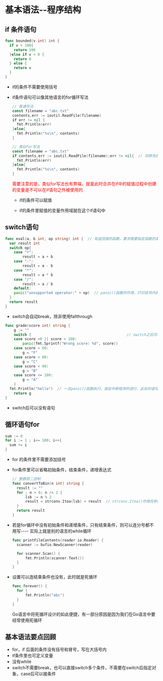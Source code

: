 # 基本语法--程序结构

## if 条件语句

```Go
func bounded(v int) int {
  if v > 100{
    return 100
  }else if v < 0 {
    return 0
  } else {
    return v 
  }
}
```

+ if的条件不需要使用括号

+ if条件语句可以像其他语言的for循环写法

  ```Go
  // 普通写法
  const filename = "abc.txt"
  contents,err := ioutil.ReadFile(filename)
  if err != nil {
    fmt.Println(err)
  }else{
    fmt.Println("%s\n", contents)
  }
  
  // 类似for写法
  const filename = "abc.txt"
  if contents,err := ioutil.ReadFile(filename);err != nil{  // 将原先的赋值语句合并到if中
    fmt.Println(err)
  }else{
    fmt.Println("%s\n", contents)
  }
  ```

  <font color="red">需要注意的是，类似for写法也有弊端，就是此时合并在if中的赋值过程中创建的变量是不可以在if语句之外被使用的</font>

  * if的条件可以赋值

  * if的条件里赋值的变量作用域就在这个if语句中

    

## switch语句

```Go
func eval(a, b int, op string) int {  // 有返回值的函数，要求需要指定函数的类型
  var result int 
  switch op{
    case "+":
    	result = a + b
    case "-":
    	result = a - b
    case "*":
    	result = a * b
    case "/":
    	result = a / b
    default:
    panic("unsupported operator:" + op)  // panic()函数的作用，打印括号内的内容（即报错）并终止程序
  }
  return result
}
```

+ switch会自动break，除非使用fallthrough

```Go
func grade(score int) string {
	g := ""
	switch { 											// switch之后可以不添加语句也可以执行
	case score <0 || score > 100:
		panic(fmt.Sprintf("Wrong score: %d", score))
	case score < 60:
		g = "F"
	case score < 80:
		g = "C"
	case score < 90:
		g = "B"
	case score <= 100:
		g = "A"
	}
  fmt.Println("hello")  // 一旦panic()函数执行，就会中断程序的进行，此处的语句也就不会执行
	return g
}
```

+ switch后可以没有语句

## 循环语句for

```Go
sum := 0
for i := 1 ; i<= 100; i++{
  sum += i
}
```

+ for 的条件里不需要添加括号 

+ for条件里可以省略初始条件，结束条件，递增表达式

  ```Go
  // 整数转二进制
  func convertToBin(n int) string {
  	result := ""
  	for ; n > 0; n /= 2 {
  		lsb := n % 2
  		result = strconv.Itoa(lsb) + result  // strconv.Itoa()作用将参数变成字符串类型
  	}
  	return result
  }
  ```

+ 若是for循环中没有初始条件和递增条件，只有结束条件，则可以连分号都不用写---- 实际上就是别的语言的while循环

  ```Go
  func printFileContents(reader io.Reader) {
  	scanner := bufio.NewScanner(reader)
  
  	for scanner.Scan() {
  		fmt.Println(scanner.Text())
  	}
  }
  ```

+ 设置可以连结束条件也没有，此时就是死循环

  ```Go
  func forever() {
  	for {
  		fmt.Println("abc")
  	}
  }
  ```

  Go语言中将死循环设计的如此便捷，有一部分原因是因为我们在Go语言中要经常使用死循环

## 基本语法要点回顾

+ for，if 后面的条件没有括号和冒号，写在大括号内
+ if条件里也可定义变量
+ 没有while
+ switch不需要break，也可以直接switch多个条件，不需要在switch后指定对象，case后可以接条件